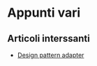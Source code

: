 # Appunti vari


## Articoli interssanti

- [Design pattern adapter](https://designpatternsphp.readthedocs.io/en/latest/Structural/Adapter/README.html)